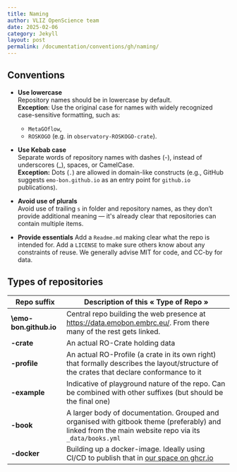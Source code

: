 ```yaml
---
title: Naming
author: VLIZ OpenScience team
date: 2025-02-06
category: Jekyll
layout: post
permalink: /documentation/conventions/gh/naming/
---
```


## Conventions

- **Use lowercase**  
Repository names should be in lowercase by default.  
**Exception**: Use the original case for names with widely recognized case-sensitive formatting, such as: 
    - `MetaGOflow`, 
    - `ROSKOGO` (e.g. in `observatory-ROSKOGO-crate`).  

- **Use Kebab case**  
Separate words of repository names with dashes (-), instead of underscores (_), spaces, or CamelCase.  
**Exception:** Dots (`.`) are allowed in domain-like constructs (e.g., GitHub suggests `emo-bon.github.io` as an entry point for `github.io` publications).  

- **Avoid use of plurals**  
Avoid use of trailing `s` in folder and repository names, as they don’t provide additional meaning — it's already clear that repositories can contain multiple items. 

- **Provide essentials**
Add a `Readme.md` making clear what the repo is intended for.  Add a `LICENSE` to make sure others know about any constraints of reuse. We generally advise MIT for code, and CC-by for data.

## Types of repositories

| Repo suffix            | Description of this « Type of Repo »    |
|------------------------|-----------------------------------------|
| **\emo-bon.github.io** | Central repo building the web presence at https://data.emobon.embrc.eu/. From there many of the rest gets linked. |
| **\-crate**            | An actual RO-Crate holding data |
| **\-profile**          | An actual RO-Profile (a crate in its own right) that formally describes the layout/structure of the crates that declare conformance to it |
| **\-example**          | Indicative of playground nature of the repo. Can be combined with other suffixes (but should be the final one) |
| **\-book**             | A larger body of documentation. Grouped and organised with gitbook theme (preferably) and linked from the main website repo via its `_data/books.yml` | 
| **\-docker**           | Building up a docker-image. Ideally using CI/CD to publish that in [our space on ghcr.io](https://github.com/orgs/emo-bon/packages)  | 

